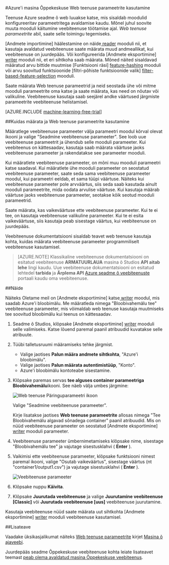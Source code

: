 <properties 
    pageTitle="Azure'i masina Õppekeskuse Web teenuse parameetrite kasutamine | Microsoft Azure'i" 
    description="Kuidas kasutada Azure seadme õ Web teenuse parameetrite muutmiseks mudelisse toimimist, kui veebiteenuse on juurdepääs." 
    services="machine-learning" 
    documentationCenter="" 
    authors="raymondlaghaeian" 
    manager="jhubbard" 
    editor="cgronlun"/>

<tags 
    ms.service="machine-learning" 
    ms.workload="data-services" 
    ms.tgt_pltfrm="na" 
    ms.devlang="na" 
    ms.topic="article" 
    ms.date="10/10/2016" 
    ms.author="raymondl;garye"/>

#<a name="use-azure-machine-learning-web-service-parameters"></a>Azure'i masina Õppekeskuse Web teenuse parameetrite kasutamine

Teenuse Azure seadme õ web luuakse katse, mis sisaldab moodulid konfigureeritav parameetritega avaldamise kaudu. Mõnel juhul soovite muuta mooduli käitumine veebiteenuse töötamise ajal. *Web teenuse parameetrite* abil, saate selle toimingu tegemiseks. 

[Andmete importimine] häälestamine on näide[ reader] mooduli nii, et kasutaja avaldatud veebiteenuse saate määrata muud andmeallikat, kui veebiteenuse on juurdepääs. Või konfigureerida [Andmete eksportimine] [ writer] mooduli nii, et eri sihtkoha saab määrata. Mõned näited sisaldavad määratud arvu bittide muutmise [Funktsiooni räsi] [ feature-hashing] mooduli või arvu soovitud funktsioonide [filtri-põhiste funktsioonide valik] [ filter-based-feature-selection] mooduli. 

Saate määrata Web teenuse parameetrid ja neid seostada ühe või mitme mooduli parameetrite oma katse ja saate määrata, kas need on nõutav või valikuline. Veebiteenuse kasutaja saab seejärel andke väärtused järgmiste parameetrite veebiteenuse helistamisel. 

[AZURE.INCLUDE [machine-learning-free-trial](../../includes/machine-learning-free-trial.md)]


##<a name="how-to-set-and-use-web-service-parameters"></a>Kuidas määrata ja Web teenuse parameetrite kasutamine

Määratlege veebiteenuse parameeter välja parameetri moodul kõrval olevat ikooni ja valige "Seadmine veebiteenuse parameeter". See loob uue veebiteenuse parameetrit ja ühendub selle mooduli parameeter. Kui veebiteenus on kättesaadav, kasutaja saab määrata väärtuse jaoks veebiteenuse parameeter ja rakendatakse see parameeter mooduli.

Kui määratlete veebiteenuse parameeter, on mõni muu mooduli parameetri katse saadaval. Kui määratlete ühe mooduli parameeter on seostatud veebiteenuse parameeter, saate seda sama veebiteenuse parameeter moodul, kui parameetri eeldab, et sama tüüpi väärtuse. Näiteks kui veebiteenuse parameeter pole arvväärtus, siis seda saab kasutada ainult mooduli parameetrite, mida oodata arvulise väärtuse. Kui kasutaja määrab väärtuse jaoks veebiteenuse parameeter, seotakse kõik seotud mooduli parameetrid.

Saate määrata, kas vaikeväärtuse ette veebiteenuse parameeter. Kui te ei tee, on kasutaja veebiteenuse valikuline parameeter. Kui te ei esita vaikeväärtuse, siis kasutaja peab sisestage väärtus, kui veebiteenuse on juurdepääs.

Veebiteenuse dokumentatsiooni sisaldab teavet web teenuse kasutaja kohta, kuidas määrata veebiteenuse parameeter programmiliselt veebiteenuse kasutamisel.

>[AZURE.NOTE] Klassikaline veebiteenuse dokumentatsiooni on esitatud veebiteenuse **ARMATUURLAUA** masina õ Studios **API aitab lehe** lingi kaudu. Uue veebiteenuse dokumentatsiooni on esitatud lehtedel **tarbida** ja **Ärplema API** [Azure seadme õ veebiteenuste](https://services.azureml.net/Quickstart) portaali kaudu oma veebiteenuse.


##<a name="example"></a>Näide

Näiteks Oletame meil on [Andmete eksportimine] katse[ writer] moodul, mis saadab Azure'i bloobimälu. Me määratleda nimega "Bloobivahemälu tee" veebiteenuse parameeter, mis võimaldab web teenuse kasutaja muutmiseks tee soovitud bloobimälu kui teenus on kättesaadav.

1.  Seadme õ Studios, klõpsake [Andmete eksportimine] [ writer] mooduli selle valimiseks. Katse lõuend paremal paanil atribuudid kuvatakse selle atribuute.

2.  Tüübi talletusruumi määramiseks tehke järgmist.

    - Valige jaotises **Palun määra andmete sihtkohta**, "Azure'i bloobimälu".
    - Valige jaotises **Palun määrata autentimistüüp**, "Konto".
    - Azure'i bloobimälu kontoteabe sisestamine. 
    <p />

3.  Klõpsake paremas servas **tee alguses container parameetriga Bloobivahemälu**ikooni. See näeb välja umbes järgmine:

    ![Web teenuse Päringuparameetri ikoon][icon]

    Valige "Seadmine veebiteenuse parameeter".

    Kirje lisatakse jaotises **Web teenuse parameetrite** allosas nimega "Tee Bloobivahemälu algavad sõnadega container" paanil atribuudid. Mis on nüüd veebiteenuse parameeter on seostatud [Andmete eksportimine] [ writer] mooduli parameeter.

4.  Veebiteenuse parameeter ümbernimetamiseks klõpsake nime, sisestage "Bloobivahemälu tee" ja vajutage sisestusklahvi ( **Enter** ). 
 
5.  Vaikimisi ette veebiteenuse parameeter, klõpsake funktsiooni nimest paremal ikooni, valige "Osutab vaikeväärtus", sisestage väärtus (nt "container1/output1.csv") ja vajutage sisestusklahvi ( **Enter** ).

    ![Veebiteenuse parameeter][parameter]

6.  Klõpsake nuppu **Käivita**. 

7.  Klõpsake **Juurutada veebiteenuse** ja valige **Juurutamine veebiteenuse [Classic]** või **Juurutada veebiteenuse [uus]** veebiteenuse juurutamine.

Kasutaja veebiteenuse nüüd saate määrata uut sihtkohta [Andmete eksportimine] [ writer] mooduli veebiteenuse kasutamisel.

##<a name="more-information"></a>Lisateave

Vaadake üksikasjalikumat näiteks [Web teenuse parameetrite](http://blogs.technet.com/b/machinelearning/archive/2014/11/25/azureml-web-service-parameters.aspx) kirjet [Masina õ ajaveebi](http://blogs.technet.com/b/machinelearning/archive/2014/11/25/azureml-web-service-parameters.aspx).

Juurdepääs seadme Õppekeskuse veebiteenuse kohta leiate lisateavet teemast [peab olema avaldatud masina Õppekeskuse veebiteenus](machine-learning-consume-web-services.md).



<!-- Images -->
[icon]: ./media/machine-learning-web-service-parameters/icon.png
[parameter]: ./media/machine-learning-web-service-parameters/parameter.png


<!-- Module References -->
[feature-hashing]: https://msdn.microsoft.com/library/azure/c9a82660-2d9c-411d-8122-4d9e0b3ce92a/
[filter-based-feature-selection]: https://msdn.microsoft.com/library/azure/918b356b-045c-412b-aa12-94a1d2dad90f/
[reader]: https://msdn.microsoft.com/library/azure/4e1b0fe6-aded-4b3f-a36f-39b8862b9004/
[writer]: https://msdn.microsoft.com/library/azure/7a391181-b6a7-4ad4-b82d-e419c0d6522c/
 
